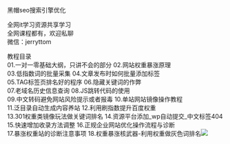 黑帽seo搜索引擎优化

全网it学习资源共享学习<br>全网课程都有，欢迎私聊<br>微信：jerryttom<br>

教程目录<br> 01.一对一零基础大纲，只讲不会的部分 02.网站权重暴涨原理<br> 03.低指数词的批量采集 04.文章发布时如何批量添加标签<br> 05.TAG标签页排名好的程序 06.隐藏关键词的作弊<br> 07.老域名历史信息查询 08.JS跳转代码的使用<br> 09.中文转码避免网站风险提示或者报毒 10.单站网站镜像操作教程<br> 11.泛目录自动生成内容养站 12.利用刷指数提升百度权重<br> 13.301权重类镜像玩法做关键词排名 14.资源平台添加_wp自动提交_中文标签404<br> 15.快速增加收录方法调整 16.正规企业网站优化操作流程与诊断<br> 17.暴涨权重站的诊断注意事项 18.权重暴涨核武器-利用权重做灰色词排名<img decoding="async" src="https://img.52fun.com/uploads/2021/06/1622710454-a3cb9be9051441d.png">